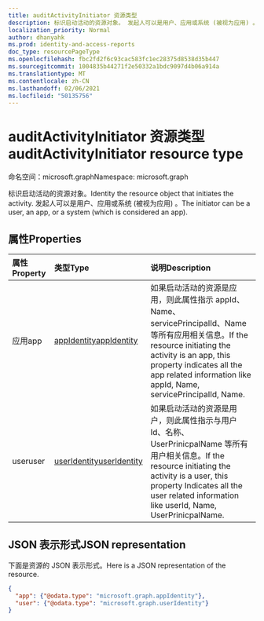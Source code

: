 ```yaml
---
title: auditActivityInitiator 资源类型
description: 标识启动活动的资源对象。 发起人可以是用户、应用或系统 (被视为应用) 。
localization_priority: Normal
author: dhanyahk
ms.prod: identity-and-access-reports
doc_type: resourcePageType
ms.openlocfilehash: fbc2fd2f6c93cac583fc1ec28375d8538d35b447
ms.sourcegitcommit: 1004835b44271f2e50332a1bdc9097d4b06a914a
ms.translationtype: MT
ms.contentlocale: zh-CN
ms.lasthandoff: 02/06/2021
ms.locfileid: "50135756"
---
```

# <a name="auditactivityinitiator-resource-type"></a><span data-ttu-id="89e4f-104">auditActivityInitiator 资源类型</span><span class="sxs-lookup"><span data-stu-id="89e4f-104">auditActivityInitiator resource type</span></span>

<span data-ttu-id="89e4f-105">命名空间：microsoft.graph</span><span class="sxs-lookup"><span data-stu-id="89e4f-105">Namespace: microsoft.graph</span></span>

<span data-ttu-id="89e4f-106">标识启动活动的资源对象。</span><span class="sxs-lookup"><span data-stu-id="89e4f-106">Identity the resource object that initiates the activity.</span></span> <span data-ttu-id="89e4f-107">发起人可以是用户、应用或系统 (被视为应用) 。</span><span class="sxs-lookup"><span data-stu-id="89e4f-107">The initiator can be a user, an app, or a system (which is considered an app).</span></span>

## <a name="properties"></a><span data-ttu-id="89e4f-108">属性</span><span class="sxs-lookup"><span data-stu-id="89e4f-108">Properties</span></span>

| <span data-ttu-id="89e4f-109">属性</span><span class="sxs-lookup"><span data-stu-id="89e4f-109">Property</span></span>     | <span data-ttu-id="89e4f-110">类型</span><span class="sxs-lookup"><span data-stu-id="89e4f-110">Type</span></span>   |<span data-ttu-id="89e4f-111">说明</span><span class="sxs-lookup"><span data-stu-id="89e4f-111">Description</span></span>|
|:---------------|:--------|:----------|
|<span data-ttu-id="89e4f-112">应用</span><span class="sxs-lookup"><span data-stu-id="89e4f-112">app</span></span>|[<span data-ttu-id="89e4f-113">appIdentity</span><span class="sxs-lookup"><span data-stu-id="89e4f-113">appIdentity</span></span>](appidentity.md)|<span data-ttu-id="89e4f-114">如果启动活动的资源是应用，则此属性指示 appId、Name、servicePrincipalId、Name 等所有应用相关信息。</span><span class="sxs-lookup"><span data-stu-id="89e4f-114">If the resource initiating the activity is an app, this property indicates all the app related information like appId, Name, servicePrincipalId, Name.</span></span>|
|<span data-ttu-id="89e4f-115">user</span><span class="sxs-lookup"><span data-stu-id="89e4f-115">user</span></span>|[<span data-ttu-id="89e4f-116">userIdentity</span><span class="sxs-lookup"><span data-stu-id="89e4f-116">userIdentity</span></span>](useridentity.md)|<span data-ttu-id="89e4f-117">如果启动活动的资源是用户，则此属性指示与用户 Id、名称、UserPrinicpalName 等所有用户相关信息。</span><span class="sxs-lookup"><span data-stu-id="89e4f-117">If the resource initiating the activity is a user, this property Indicates all the user related information like userId, Name, UserPrinicpalName.</span></span>|

## <a name="json-representation"></a><span data-ttu-id="89e4f-118">JSON 表示形式</span><span class="sxs-lookup"><span data-stu-id="89e4f-118">JSON representation</span></span>

<span data-ttu-id="89e4f-119">下面是资源的 JSON 表示形式。</span><span class="sxs-lookup"><span data-stu-id="89e4f-119">Here is a JSON representation of the resource.</span></span>

<!-- {
  "blockType": "resource",
  "optionalProperties": [

  ],
  "@odata.type": "microsoft.graph.auditActivityInitiator"
}-->

```json
{
  "app": {"@odata.type": "microsoft.graph.appIdentity"},
  "user": {"@odata.type": "microsoft.graph.userIdentity"}
}

```

<!-- uuid: 8fcb5dbc-d5aa-4681-8e31-b001d5168d79
2015-10-25 14:57:30 UTC -->
<!-- {
  "type": "#page.annotation",
  "description": "auditActivityInitiator resource",
  "keywords": "",
  "section": "documentation",
  "tocPath": ""
}-->

